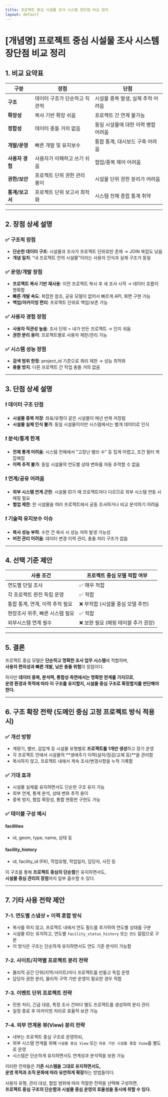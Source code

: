 ```yaml
---
title: 프로젝트 중심 시설물 조사 시스템 장단점 비교 정리
layout: default
---
```


# [개념명] 프로젝트 중심 시설물 조사 시스템 장단점 비교 정리

## 1. 비교 요약표

| 구분         | 장점               | 단점                   |
| ---------- | ---------------- | -------------------- |
| **구조**     | 데이터 구조가 단순하고 직관적 | 시설물 중복 발생, 실체 추적 어려움 |
| **확장성**    | 복사 기반 확장 쉬움      | 프로젝트 간 연계 불가능        |
| **정합성**    | 데이터 충돌 거의 없음     | 동일 시설물에 대한 이력 병합 어려움 |
| **개발/운영**  | 빠른 개발 및 유지보수     | 통합 통계, 대시보드 구축 어려움   |
| **사용자 경험** | 사용자가 이해하고 쓰기 쉬움  | 협업/중복 제어 어려움         |
| **권한/보안**  | 프로젝트 단위 권한 관리 용이 | 시설물 단위 권한 분리가 어려움    |
| **통계/보고서** | 프로젝트 단위 보고서 최적화  | 시스템 전체 종합 통계 취약      |

---

## 2. 장점 상세 설명

### ✅ 구조적 장점
- **단순한 데이터 구조**: 시설물과 조사가 프로젝트 단위로만 존재 → JOIN 복잡도 낮음
- **개념 일치**: “내 프로젝트 안의 시설물”이라는 사용자 인식과 실제 구조가 동일

### ✅ 운영/개발 장점
- **프로젝트 복사 기반 재사용**: 이전 프로젝트 복사 후 새 조사 시작 → 데이터 흐름이 명확함
- **빠른 개발 속도**: 복잡한 참조, 공유 모델이 없어서 빠르게 API, 화면 구현 가능
- **백업/아카이빙 편리**: 프로젝트 단위로 백업/보존 가능

### ✅ 사용자 경험 장점
- **사용자 직관성 높음**: 조사 단위 = 내가 만든 프로젝트 → 인지 쉬움
- **권한 분리 용이**: 프로젝트별로 사용자 제한/관리 가능

### ✅ 시스템 성능 장점
- **검색 범위 한정**: project_id 기준으로 쿼리 제한 → 성능 최적화
- **충돌 방지**: 다른 프로젝트 간 작업 충돌 거의 없음

---

## 3. 단점 상세 설명

### ❗ 데이터 구조 단점
- **시설물 중복 저장**: 좌표/유형이 같은 시설물이 매년 반복 저장됨
- **시설물 실체 인식 불가**: 동일 시설물이지만 시스템에서는 별개 데이터로 인식

### ❗ 분석/통계 한계
- **전체 통계 어려움**: 시스템 전체에서 "고장난 밸브 수" 등 집계 어렵고, 조건 필터 복잡해짐
- **이력 추적 불가**: 동일 시설물의 연도별 상태 변화를 자동 추적할 수 없음

### ❗ 연계/공유 어려움
- **외부 시스템 연계 곤란**: 시설물 ID가 매 프로젝트마다 다르므로 외부 시스템 연동 시 매핑 필요
- **협업 제한**: 한 시설물을 여러 프로젝트에서 공동 조사하거나 비교 분석하기 어려움

### ❗ 기술적 유지보수 이슈
- **복사 성능 부하**: 수천 건 복사 시 성능 저하 발생 가능성
- **버전 관리 어려움**: 데이터 변경 이력 관리, 충돌 처리 구조가 없음

---

## 4. 선택 기준 제안

| 사용 조건 | 프로젝트 중심 모델 적합 여부 |
|-----------|--------------------------|
| 연도별 단일 조사 | ✅ 매우 적합 |
| 각 프로젝트 완전 독립 운영 | ✅ 적합 |
| 통합 통계, 연계, 이력 추적 필요 | ❌ 부적합 (시설물 중심 모델 추천) |
| 현장조사 위주, 빠른 시스템 필요 | ✅ 적합 |
| 외부시스템 연계 필수 | ❌ 보완 필요 (매핑 테이블 추가 권장) |

---

## 5. 결론

프로젝트 중심 모델은 **단순하고 명확한 조사 업무 시스템**에 적합하며,  
**사용자 편의성과 빠른 개발, 낮은 충돌 위험**이 장점이다.  

하지만 **데이터 중복, 분석력, 통합성 측면에서는 명확한 한계를 가지므로**,  
**운영 환경과 목적에 따라 이 구조를 유지할지, 시설물 중심 구조로 확장할지를 판단해야 한다.**

---

## 6. 구조 확장 전략 (도메인 중심 고정 프로젝트 방식 적용 시)

### ✅ 개선 방향
- 계량기, 밸브, 감압계 등 시설물 유형별로 **프로젝트를 1개만 생성**하고 장기 운영
- 각 프로젝트 안에서 시설물의 **생애주기 이력(설치/점검/교체 등)**을 관리함
- 복사하지 않고, 프로젝트 내에서 계속 조사/변경사항을 누적 기록함

### ✅ 기대 효과
- 시설물 실체를 유지하면서도 단순한 구조 유지 가능
- 외부 연계, 통계 분석, 상태 변화 추적 용이
- 중복 방지, 협업 확장성, 통합 현황판 구현도 가능

### ✅ 테이블 구성 예시

#### facilities
- id, geom, type, name, 상태 등

#### facility_history
- id, facility_id (FK), 작업유형, 작업일자, 담당자, 사진 등

이 구조를 통해 **프로젝트 중심의 단순함**은 유지하면서도,  
**시설물 중심 관리의 장점**까지 일부 흡수할 수 있다.

---

## 7. 기타 사용 전략 제안

### 7-1. 연도별 스냅샷 + 이력 혼합 방식
- 복사를 하지 않고, 프로젝트 내에서 연도 필드를 추가하여 연도별 상태를 구분
- 시설물 ID는 유지하고, 연도별 `facility_status_history` 또는 `연도` 컬럼으로 구분
- 이 방식은 구조는 단순하게 유지하면서도 연도 기준 분석이 가능함

### 7-2. 사이트/지역별 프로젝트 분리 전략
- 물리적 공간 단위(지역/사이트)마다 프로젝트를 만들고 독립 운영
- 담당자 권한 분리, 물리적 구역 기반 운영이 필요한 경우 적합

### 7-3. 이벤트 단위 프로젝트 전략
- 민원 처리, 긴급 대응, 특정 조사 건마다 별도 프로젝트를 생성하여 분리 관리
- 일정 종료 후 아카이빙 처리로 효율적 보관 가능

### 7-4. 외부 연계용 뷰(View) 분리 전략
- 내부는 프로젝트 중심 구조로 운영하되,
- 외부 시스템 연계를 위해 `시설물 중심 View` 또는 `좌표 기반 시설물 통합 View`를 별도로 운영
- 시스템은 단순하게 유지하면서도 연계성과 분석력을 보완 가능

이러한 전략들은 **기존 시스템을 그대로 유지하면서도,  
운영 목적과 조직 문화에 따라 유연하게 확장**하는 방법들이다.

사용자 유형, 관리 대상, 협업 범위에 따라 적절한 전략을 선택해 구성하면,  
**프로젝트 중심 구조의 단순함과 시설물 중심 운영의 효율성을 동시에 취할 수 있다.**
